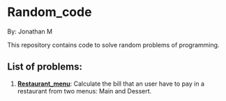 # Random_code

By: Jonathan M

This repository contains code to solve random problems of programming. 

## List of problems:

1. [**Restaurant_menu**](/Restaurant_menu): Calculate the bill that an user have to pay in a restaurant from two menus: Main and Dessert.
